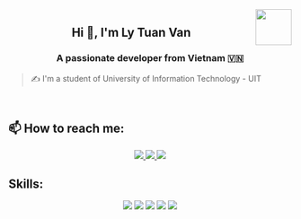 <!-- <img align="left" width="400" src="https://github.githubassets.com/images/modules/profile/profile-first-repo.svg" /> -->
<img align="right" width="64" src="https://github.com/TienNHM.png" />
<!-- <img align="right" width="64" src="https://img.icons8.com/color/48/vietnam-circular.png" /> -->

<h2 align="center">Hi 👋, I'm Ly Tuan Van</h2>
<p align="center">
  <h3 align="center">A passionate developer from Vietnam 🇻🇳 </h3>
</p>

> ✍ I'm a student of University of Information Technology - UIT

<br />

## 📫 How to reach me:

<p align="center">
  <a href="https://www.facebook.com/lytuan.van/" alt="Facebook">
    <img src="https://img.icons8.com/fluent/48/000000/facebook-new.png" target="_blank" />
  </a> 
  <a href="https://github.com/VanTuanLy" alt="Github">
    <img src="https://img.icons8.com/fluent/48/000000/github.png"/>
  </a> 
  <a href="mailto:22521650@gm.uit.edu.vn" alt="Email">
    <img src="https://img.icons8.com/fluent/48/000000/mailing.png"/>
  </a>
</p>

## Skills:
<p align="center">
  <img src="https://img.icons8.com/?size=100&id=59952&format=png&color=000000"/>
  <img src="https://img.icons8.com/?size=100&id=20909&format=png&color=000000"/>
  <img src="https://img.icons8.com/?size=100&id=21278&format=png&color=000000"/>
  <img src="https://img.icons8.com/?size=100&id=laVIsJnTtYoj&format=png&color=000000"/>
  <img src="https://img.icons8.com/?size=100&id=geAxqWV0aAaI&format=png&color=000000"/>
</p>

